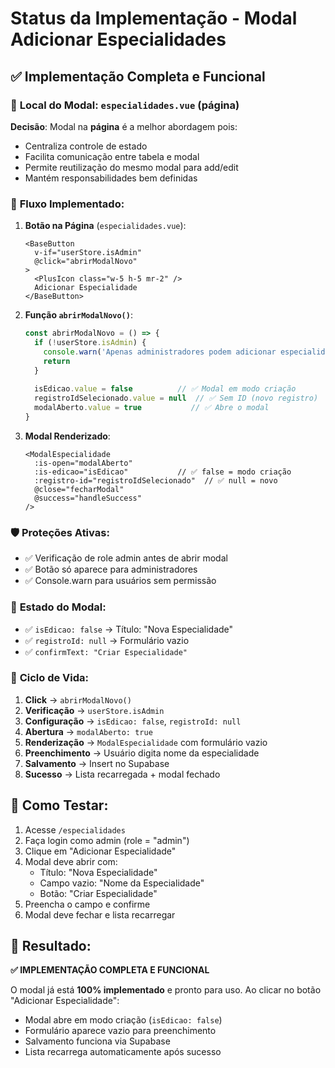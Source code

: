 # Status da Implementação - Modal Adicionar Especialidades

## ✅ Implementação Completa e Funcional

### 🎯 **Local do Modal**: `especialidades.vue` (página)
**Decisão**: Modal na **página** é a melhor abordagem pois:
- Centraliza controle de estado
- Facilita comunicação entre tabela e modal
- Permite reutilização do mesmo modal para add/edit
- Mantém responsabilidades bem definidas

### 🔧 **Fluxo Implementado**:

1. **Botão na Página** (`especialidades.vue`):
   ```vue
   <BaseButton 
     v-if="userStore.isAdmin"
     @click="abrirModalNovo"
   >
     <PlusIcon class="w-5 h-5 mr-2" />
     Adicionar Especialidade
   </BaseButton>
   ```

2. **Função `abrirModalNovo()`**:
   ```typescript
   const abrirModalNovo = () => {
     if (!userStore.isAdmin) {
       console.warn('Apenas administradores podem adicionar especialidades')
       return
     }
     
     isEdicao.value = false          // ✅ Modal em modo criação
     registroIdSelecionado.value = null  // ✅ Sem ID (novo registro)
     modalAberto.value = true           // ✅ Abre o modal
   }
   ```

3. **Modal Renderizado**:
   ```vue
   <ModalEspecialidade
     :is-open="modalAberto"
     :is-edicao="isEdicao"           // ✅ false = modo criação
     :registro-id="registroIdSelecionado"  // ✅ null = novo
     @close="fecharModal"
     @success="handleSuccess"
   />
   ```

### 🛡️ **Proteções Ativas**:
- ✅ Verificação de role admin antes de abrir modal
- ✅ Botão só aparece para administradores
- ✅ Console.warn para usuários sem permissão

### 🎨 **Estado do Modal**:
- ✅ `isEdicao: false` → Título: "Nova Especialidade"
- ✅ `registroId: null` → Formulário vazio
- ✅ `confirmText: "Criar Especialidade"`

### 🔄 **Ciclo de Vida**:
1. **Click** → `abrirModalNovo()`
2. **Verificação** → `userStore.isAdmin`
3. **Configuração** → `isEdicao: false`, `registroId: null`
4. **Abertura** → `modalAberto: true`
5. **Renderização** → `ModalEspecialidade` com formulário vazio
6. **Preenchimento** → Usuário digita nome da especialidade
7. **Salvamento** → Insert no Supabase
8. **Sucesso** → Lista recarregada + modal fechado

## 🧪 **Como Testar**:

1. Acesse `/especialidades`
2. Faça login como admin (role = "admin")
3. Clique em "Adicionar Especialidade"
4. Modal deve abrir com:
   - Título: "Nova Especialidade"
   - Campo vazio: "Nome da Especialidade"
   - Botão: "Criar Especialidade"
5. Preencha o campo e confirme
6. Modal deve fechar e lista recarregar

## 🎯 **Resultado**:
**✅ IMPLEMENTAÇÃO COMPLETA E FUNCIONAL**

O modal já está **100% implementado** e pronto para uso. Ao clicar no botão "Adicionar Especialidade":
- Modal abre em modo criação (`isEdicao: false`)
- Formulário aparece vazio para preenchimento
- Salvamento funciona via Supabase
- Lista recarrega automaticamente após sucesso
